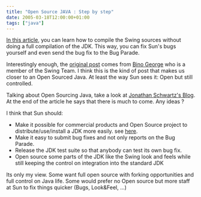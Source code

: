 ```yaml
---
title: "Open Source JAVA : Step by step"
date: 2005-03-18T12:00:00+01:00
tags: ["java"]
---
```


<a href="http://www.clientjava.com/blog/2005/03/17/1111085172284.html">In this article</a>, you can learn how to compile the Swing sources without doing a full compilation of the JDK. This way, you can fix Sun's bugs yourself and even send the bug fix to the Bug Parade.

Interestingly enough, the <a href="http://forums.java.net/jive/thread.jspa?messageID=12500">original post</a> comes from <a href="http://forums.java.net/jive/profile.jspa?userID=8218">Bino George</a> who is a member of the Swing Team. I think this is the kind of post that makes us closer to an Open Sourced Java. At least the way Sun sees it: Open but still controlled.

Talking about Open Sourcing Java, take a look at <a href="http://blogs.sun.com/roller/page/jonathan/20050315#disinformation_about_open_source">Jonathan Schwartz's Blog</a>. At the end of the article he says that there is much to come. Any ideas ?

I think that Sun should:

 + Make it possible for commercial products and Open Source project to distribute/use/install a JDK more easily. see <a href="http://news.zdnet.com/2100-3513_22-5618215.html">here</a>.
 + Make it easy to submit bug fixes and not only reports on the Bug Parade.
 + Release the JDK test suite so that anybody can test its own bug fix.
 + Open source some parts of the JDK like the Swing look and feels while still keeping the control on integration into the standard JDK

Its only my view. Some want full open source with forking opportunities and full control on Java life. Some would prefer no Open source but more staff at Sun to fix things quicker (Bugs, Look&Feel, ...)
